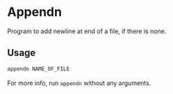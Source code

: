 # Appendn
Program to add newline at end of a file, if there is none.

## Usage
``appendn NAME_OF_FILE``<br><br>
For more info, run ``appendn`` without any arguments.
